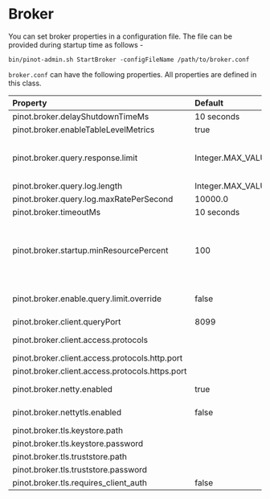 # Broker

You can set broker properties in a configuration file. The file can be provided during startup time as follows -

```text
bin/pinot-admin.sh StartBroker -configFileName /path/to/broker.conf
```

`broker.conf` can have the following properties. All properties are defined in this class.

| Property | Default | Description |
| :--- | :--- | :--- |
| pinot.broker.delayShutdownTimeMs | 10 seconds |  |
| pinot.broker.enableTableLevelMetrics | true |  |
| pinot.broker.query.response.limit | Integer.MAX\_VALUE | When config `pinot.broker.enable.query.limit.override`is enabled, reset limit for selection query if it exceeds this value. |
| pinot.broker.query.log.length | Integer.MAX\_VALUE |  |
| pinot.broker.query.log.maxRatePerSecond | 10000.0 |  |
| pinot.broker.timeoutMs | 10 seconds | Timeout for Broker Query in Milliseconds |
| pinot.broker.startup.minResourcePercent | 100 | Configuration to consider the broker ServiceStatus as being STARTED if the percent of resources \(tables\) that are ONLINE for this this broker has crossed the threshold percentage of the total number of tables that it is expected to serve |
| pinot.broker.enable.query.limit.override | false | Configuration to enable Query LIMIT Override to protect Pinot Broker and Server from fetch too many records back. |
| pinot.broker.client.queryPort | 8099 | Port to query broker via http \(legacy\) |
| pinot.broker.client.access.protocols |  | Ingress protocols to query broker \(http or https or http,https\) |
| pinot.broker.client.access.protocols.http.port |  | Port to query broker via http |
| pinot.broker.client.access.protocols.https.port |  | Port to query broker via https |
| pinot.broker.netty.enabled | true | Enable unsecured netty connections to pinot-server |
| pinot.broker.nettytls.enabled | false | Enable secured netty connections to pinot-server |
| pinot.broker.tls.keystore.path |  | Path to broker TLS keystore |
| pinot.broker.tls.keystore.password |  | keystore password |
| pinot.broker.tls.truststore.path |  | Path to broker TLS truststore |
| pinot.broker.tls.truststore.password |  | truststore password |
| pinot.broker.tls.requires\_client\_auth | false | toggle for requiring TLS client auth |

